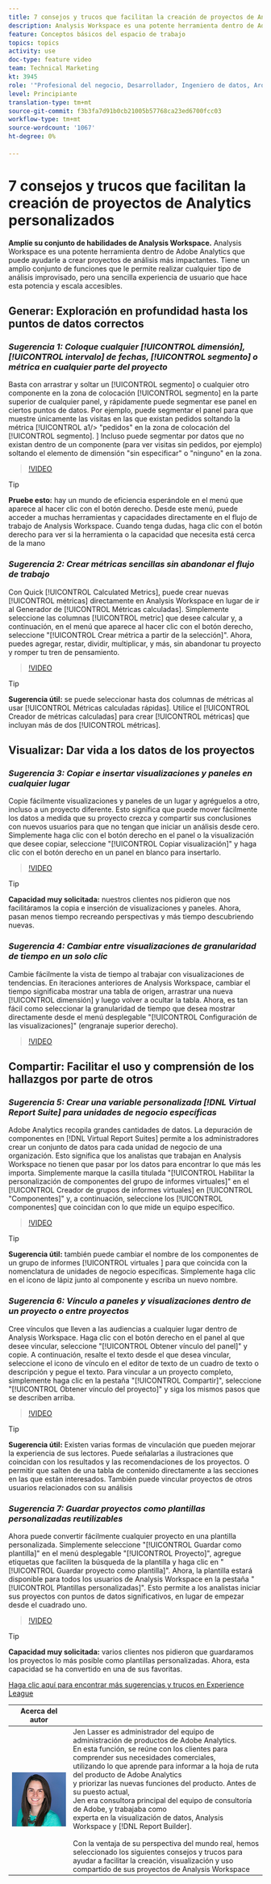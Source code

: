 ```yaml
---
title: 7 consejos y trucos que facilitan la creación de proyectos de Analytics personalizados
description: Analysis Workspace es una potente herramienta dentro de Adobe Analytics que puede ayudarle a crear proyectos de análisis más impactantes. Tiene un amplio conjunto de funciones que le permite realizar cualquier tipo de análisis improvisado, pero una sencilla experiencia de usuario que hace esta potencia y escala accesibles.
feature: Conceptos básicos del espacio de trabajo
topics: topics
activity: use
doc-type: feature video
team: Technical Marketing
kt: 3945
role: '"Profesional del negocio, Desarrollador, Ingeniero de datos, Arquitecto, Arquitecto de datos, Administrador, Líder"'
level: Principiante
translation-type: tm+mt
source-git-commit: f3b3fa7d91b0cb21005b57768ca23ed6700fcc03
workflow-type: tm+mt
source-wordcount: '1067'
ht-degree: 0%

---
```



# 7 consejos y trucos que facilitan la creación de proyectos de Analytics personalizados

**Amplíe su conjunto de habilidades de Analysis Workspace.**
Analysis Workspace es una potente herramienta dentro de Adobe Analytics que puede ayudarle a crear proyectos de análisis más impactantes. Tiene un amplio conjunto de funciones que le permite realizar cualquier tipo de análisis improvisado, pero una sencilla experiencia de usuario que hace esta potencia y escala accesibles.

## Generar: Exploración en profundidad hasta los puntos de datos correctos

### ***Sugerencia 1: Coloque cualquier  [!UICONTROL dimensión],  [!UICONTROL intervalo] de fechas,  [!UICONTROL segmento] o   métrica en cualquier parte del proyecto***

Basta con arrastrar y soltar un [!UICONTROL segmento] o cualquier otro componente en la zona de colocación [!UICONTROL segmento] en la parte superior de cualquier panel, y rápidamente puede segmentar ese panel en ciertos puntos de datos. Por ejemplo, puede segmentar el panel para que muestre únicamente las visitas en las que existan pedidos soltando la métrica [!UICONTROL a1/> &quot;pedidos&quot; en la zona de colocación del [!UICONTROL segmento]. ] Incluso puede segmentar por datos que no existan dentro de un componente (para ver visitas sin pedidos, por ejemplo) soltando el elemento de dimensión &quot;sin especificar&quot; o &quot;ninguno&quot; en la zona.

>[!VIDEO](https://video.tv.adobe.com/v/24036/?quality=12)

>[!TIP]
>
>**Pruebe esto:** hay un mundo de eficiencia esperándole en el menú que aparece al hacer clic con el botón derecho. Desde este menú, puede acceder a muchas herramientas y capacidades directamente en el flujo de trabajo de Analysis Workspace. Cuando tenga dudas, haga clic con el botón derecho para ver si la herramienta o la capacidad que necesita está cerca de la mano

### ***Sugerencia 2: Crear métricas sencillas sin abandonar el flujo de trabajo***

Con Quick [!UICONTROL Calculated Metrics], puede crear nuevas [!UICONTROL métricas] directamente en Analysis Workspace en lugar de ir al Generador de [!UICONTROL Métricas calculadas]. Simplemente seleccione las columnas [!UICONTROL metric] que desee calcular y, a continuación, en el menú que aparece al hacer clic con el botón derecho, seleccione &quot;[!UICONTROL Crear métrica a partir de la selección]&quot;. Ahora, puedes agregar, restar, dividir, multiplicar, y más, sin abandonar tu proyecto y romper tu tren de pensamiento.

>[!VIDEO](https://video.tv.adobe.com/v/23126/?quality=12)

>[!TIP]
>
>**Sugerencia útil:** se puede seleccionar hasta dos columnas de   métricas al usar  [!UICONTROL Métricas calculadas rápidas]. Utilice el [!UICONTROL Creador de métricas calculadas] para crear [!UICONTROL métricas] que incluyan más de dos [!UICONTROL métricas].

## Visualizar: Dar vida a los datos de los proyectos

### ***Sugerencia 3: Copiar e insertar visualizaciones y paneles en cualquier lugar***

Copie fácilmente visualizaciones y paneles de un lugar y agréguelos a otro, incluso a un proyecto diferente. Esto significa que puede mover fácilmente los datos a medida que su proyecto crezca y compartir sus conclusiones con nuevos usuarios para que no tengan que iniciar un análisis desde cero. Simplemente haga clic con el botón derecho en el panel o la visualización que desee copiar, seleccione &quot;[!UICONTROL Copiar visualización]&quot; y haga clic con el botón derecho en un panel en blanco para insertarlo.

>[!VIDEO](https://video.tv.adobe.com/v/23230/?quality=12)

>[!TIP]
>
>**Capacidad muy solicitada:** nuestros clientes nos pidieron que nos facilitáramos la copia e inserción de visualizaciones y paneles. Ahora, pasan menos tiempo recreando perspectivas y más tiempo descubriendo nuevas.

### ***Sugerencia 4: Cambiar entre visualizaciones de granularidad de tiempo en un solo clic***

Cambie fácilmente la vista de tiempo al trabajar con visualizaciones de tendencias. En iteraciones anteriores de Analysis Workspace, cambiar el tiempo significaba mostrar una tabla de origen, arrastrar una nueva [!UICONTROL dimensión] y luego volver a ocultar la tabla. Ahora, es tan fácil como seleccionar la granularidad de tiempo que desea mostrar directamente desde el menú desplegable &quot;[!UICONTROL Configuración de las visualizaciones]&quot; (engranaje superior derecho).

>[!VIDEO](https://video.tv.adobe.com/v/23548/?quality=12)

## Compartir: Facilitar el uso y comprensión de los hallazgos por parte de otros

### ***Sugerencia 5: Crear una variable personalizada  [!DNL Virtual Report Suite] para unidades de negocio específicas***

Adobe Analytics recopila grandes cantidades de datos. La depuración de componentes en [!DNL Virtual Report Suites] permite a los administradores crear un conjunto de datos para cada unidad de negocio de una organización. Esto significa que los analistas que trabajan en Analysis Workspace no tienen que pasar por los datos para encontrar lo que más les importa. Simplemente marque la casilla titulada &quot;[!UICONTROL Habilitar la personalización de componentes del grupo de informes virtuales]&quot; en el [!UICONTROL Creador de grupos de informes virtuales] en [!UICONTROL &quot;Componentes]&quot; y, a continuación, seleccione los [!UICONTROL componentes] que coincidan con lo que mide un equipo específico.

>[!VIDEO](https://video.tv.adobe.com/v/23544/?quality=12)

>[!TIP]
>
>**Sugerencia útil:** también puede cambiar el nombre de los componentes de un grupo de informes  [!UICONTROL virtuales ] para que coincida con la nomenclatura de unidades de negocio específicas. Simplemente haga clic en el icono de lápiz junto al componente y escriba un nuevo nombre.

### ***Sugerencia 6: Vínculo a paneles y visualizaciones dentro de un proyecto o entre proyectos***

Cree vínculos que lleven a las audiencias a cualquier lugar dentro de Analysis Workspace. Haga clic con el botón derecho en el panel al que desee vincular, seleccione &quot;[!UICONTROL Obtener vínculo del panel]&quot; y copie. A continuación, resalte el texto desde el que desea vincular, seleccione el icono de vínculo en el editor de texto de un cuadro de texto o descripción y pegue el texto. Para vincular a un proyecto completo, simplemente haga clic en la pestaña &quot;[!UICONTROL Compartir]&quot;, seleccione &quot;[!UICONTROL Obtener vínculo del proyecto]&quot; y siga los mismos pasos que se describen arriba.

>[!VIDEO](https://video.tv.adobe.com/v/23724/?quality=12)

>[!TIP]
>
>**Sugerencia útil:** Existen varias formas de vinculación que pueden mejorar la experiencia de sus lectores. Puede señalarlas a ilustraciones que coincidan con los resultados y las recomendaciones de los proyectos. O permitir que salten de una tabla de contenido directamente a las secciones en las que están interesados. También puede vincular proyectos de otros usuarios relacionados con su análisis

### ***Sugerencia 7: Guardar proyectos como plantillas personalizadas reutilizables***

Ahora puede convertir fácilmente cualquier proyecto en una plantilla personalizada. Simplemente seleccione &quot;[!UICONTROL Guardar como plantilla]&quot; en el menú desplegable &quot;[!UICONTROL Proyecto]&quot;, agregue etiquetas que faciliten la búsqueda de la plantilla y haga clic en &quot;[!UICONTROL Guardar proyecto como plantilla]&quot;. Ahora, la plantilla estará disponible para todos los usuarios de Analysis Workspace en la pestaña &quot;[!UICONTROL Plantillas personalizadas]&quot;. Esto permite a los analistas iniciar sus proyectos con puntos de datos significativos, en lugar de empezar desde el cuadrado uno.

>[!VIDEO](https://video.tv.adobe.com/v/23231/?quality=12)

>[!TIP]
>
>**Capacidad muy solicitada:** varios clientes nos pidieron que guardaramos los proyectos lo más posible como plantillas personalizadas. Ahora, esta capacidad se ha convertido en una de sus favoritas.

[Haga clic aquí para encontrar más sugerencias y trucos en Experience League](https://experienceleague.adobe.com/?search=tips&amp;tag=Analysis+Workspace#recommended/solutions/analytics)

| Acerca del autor |  |
|------------|------------|
| ![Jen Lasser](assets/jlasser-headshot-s.jpg) | Jen Lasser es administrador del equipo de administración de productos de Adobe Analytics. <br> En esta función, se reúne con los clientes para comprender sus necesidades comerciales,  <br>utilizando lo que aprende para informar a la hoja de ruta del producto de Adobe Analytics  <br>y priorizar las nuevas funciones del producto. Antes de su puesto actual, <br>Jen era consultora principal del equipo de consultoría de Adobe, y trabajaba como <br>experta en la visualización de datos, Analysis Workspace y [!DNL Report Builder]. <br><br>Con la ventaja de su perspectiva del mundo real, hemos seleccionado los siguientes consejos y trucos para  <br>ayudar a facilitar la creación, visualización y uso compartido de sus proyectos de Analysis Workspace |
